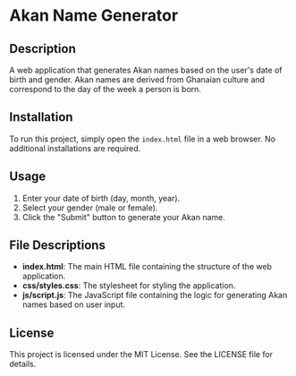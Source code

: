 # Akan Name Generator

## Description

A web application that generates Akan names based on the user's date of birth and gender. Akan names are derived from Ghanaian culture and correspond to the day of the week a person is born.

## Installation

To run this project, simply open the `index.html` file in a web browser. No additional installations are required.

## Usage

1. Enter your date of birth (day, month, year).
2. Select your gender (male or female).
3. Click the "Submit" button to generate your Akan name.

## File Descriptions

- **index.html**: The main HTML file containing the structure of the web application.
- **css/styles.css**: The stylesheet for styling the application.
- **js/script.js**: The JavaScript file containing the logic for generating Akan names based on user input.

## License

This project is licensed under the MIT License. See the LICENSE file for details.
